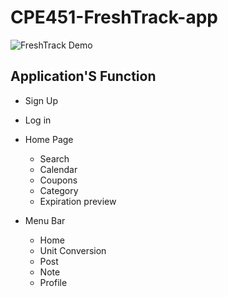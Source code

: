 ﻿# CPE451-FreshTrack-app

![FreshTrack Demo](./assets/freshtrack.gif)

## Application'S Function
- Sign Up
- Log in
  
- Home Page
  - Search
  - Calendar
  - Coupons
  - Category
  - Expiration preview
 
- Menu Bar
  - Home
  - Unit Conversion
  - Post
  - Note
  - Profile
